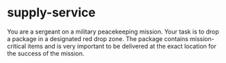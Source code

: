 # supply-service
You are a sergeant on a military peacekeeping mission. Your task is to drop a package in a
designated red drop zone. The package contains mission-critical items and is very important
to be delivered at the exact location for the success of the mission.
